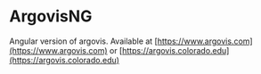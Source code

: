 # ArgovisNG

Angular version of argovis. Available at [https://www.argovis.com](https://www.argovis.com) or [https://argovis.colorado.edu](https://argovis.colorado.edu)
